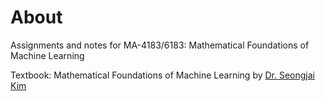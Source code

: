 # About
Assignments and notes for MA-4183/6183: Mathematical Foundations of Machine Learning

Textbook: Mathematical Foundations of Machine Learning by [Dr. Seongjai Kim](https://skim.math.msstate.edu/)
